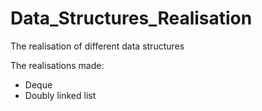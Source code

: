 # Data_Structures_Realisation
The realisation of different data structures

The realisations made:

+ Deque
+ Doubly linked list
